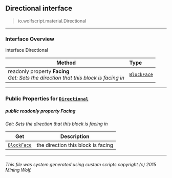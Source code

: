 ## Directional __interface__

>io.wolfscript.material.Directional

---

### Interface Overview

interface Directional

Method | Type   
--- | :--- 
 readonly property __Facing__ <br> _Get: Sets the direction that this block is facing in_ | [`BlockFace`](..\block\BlockFace.md)



---


### Public Properties for [`Directional`](Directional.md)

##### <a id='facing'></a>public  readonly property __Facing__

_Get: Sets the direction that this block is facing in_

Get | Description
--- | --- 
[`BlockFace`](..\block\BlockFace.md) | the direction this block is facing



---


###### This file was system generated using custom scripts copyright (c) 2015 Mining Wolf.
	

